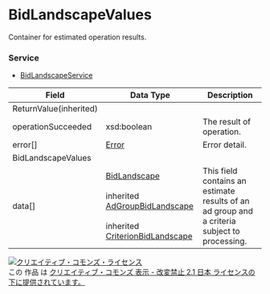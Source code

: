 # BidLandscapeValues
Container for estimated operation results.
### Service
+ [BidLandscapeService](../services/BidLandscapeService.md)

| Field | Data Type | Description | 
|---|---|---|
| ReturnValue(inherited)|||
| operationSucceeded| xsd:boolean| The result of operation. |
| error[]| <a href="./Error.md">Error</a>| Error detail. |
| BidLandscapeValues|||
| data[]| <a href="./BidLandscape.md">BidLandscape</a><br><br> inherited <a href="./AdGroupBidLandscape.md">AdGroupBidLandscape</a><br><br> inherited <a href="./CriterionBidLandscape.md">CriterionBidLandscape</a>| This field contains an estimate  results of an ad group and a criteria subject to processing. |
<a rel="license" href="http://creativecommons.org/licenses/by-nd/2.1/jp/"><img alt="クリエイティブ・コモンズ・ライセンス" style="border-width:0" src="https://i.creativecommons.org/l/by-nd/2.1/jp/88x31.png" /></a><br />この 作品 は <a rel="license" href="http://creativecommons.org/licenses/by-nd/2.1/jp/">クリエイティブ・コモンズ 表示 - 改変禁止 2.1 日本 ライセンスの下に提供されています。</a>
